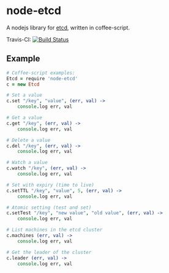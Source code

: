 # node-etcd

A nodejs library for [etcd](http://github.com/coreos/etcd), written in coffee-script.

Travis-CI: [![Build Status](https://travis-ci.org/stianeikeland/node-etcd.png)](https://travis-ci.org/stianeikeland/node-etcd)

## Example

```coffeescript
# Coffee-script examples:
Etcd = require 'node-etcd'
c = new Etcd

# Set a value
c.set "/key", "value", (err, val) ->
	console.log err, val

# Get a value
c.get "/key", (err, val) ->
	console.log err, val

# Delete a value
c.del "/key", (err, val) ->
	console.log err, val

# Watch a value
c.watch "/key", (err, val) ->
	console.log err, val

# Set with expiry (time to live)
c.setTTL "/key", "value", 5, (err, val) ->
	console.log err, val

# Atomic setting (test and set)
c.setTest "/key", "new value", "old value", (err, val) ->
	console.log err, val

# List machines in the etcd cluster
c.machines (err, val) ->
	console.log err, val

# Get the leader of the cluster
c.leader (err, val) ->
	console.log err, val

```

